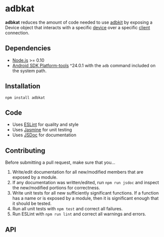 # adbkat

**adbkat** reduces the amount of code needed to use [adbkit](https://github.com/openstf/adbkit) by exposing a Device object that interacts with a specific [device](https://github.com/openstf/adbkit#clientlistdevicescallback) over a specific [client](https://github.com/openstf/adbkit#client) connection.

## Dependencies
* [Node.js](https://nodejs.org) >= 0.10
* [Android SDK Platform-tools](https://developer.android.com/studio/index.html#downloads) ^24.0.1 with the `adb` command included on the system path.

## Installation
```shell
npm install adbkat
```

## Code
* Uses [ESLint](http://eslint.org) for quality and style
* Uses [Jasmine](http://jasmine.github.io/2.5/introduction.html) for unit testing
* Uses [JSDoc](http://usejsdoc.org) for documentation

## Contributing
Before submitting a pull request, make sure that you...

1. Write/edit documentation for all new/modified members that are exposed by a module.
2. If any documentation was written/edited, run `npm run jsdoc` and inspect the new/modified portions for correctness.
3. Write unit tests for all new sufficiently significant functions. If a function has a name or is exposed by a module, then it is significant enough that it should be tested.
4. Run all unit tests with `npm test` and correct all failures.
5. Run ESLint with `npm run lint` and correct all warnings and errors.

## API
